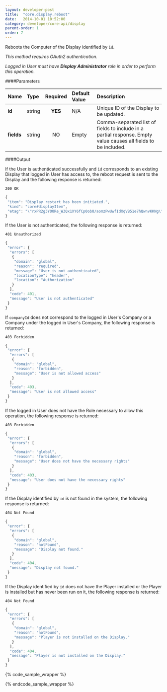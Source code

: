 ```yaml
---
layout: developer-post
title:  "core.display.reboot"
date:   2014-10-01 10:52:00
category: developer/core-api/display
parent-order: 1
order: 7
---
```


Reboots the Computer of the Display identified by `id`.

*This method requires OAuth2 authentication.*

*Logged in User must have __Display Administrator__ role in order to perform this operation.*

####Parameters

| Name    | Type   | Required | Default Value | Description |
|:--------|:-------|:--------:|:--------------|:------------|
| **id**  | string |  **YES**  | N/A | Unique ID of the Display to be updated. |
| **fields**  | string |  NO  | Empty | Comma-separated list of fields to include in a partial response. Empty value causes all fields to be included. |

####Output

If the User is authenticated successfully and `id` corresponds to an existing Display that logged in User has access to, the reboot request is sent to the Display and the following response is returned:

```200 OK```

```javascript
{
 "item": "Display restart has been initiated.",
 "kind": "core#displayItem",
 "etag": "\"rxPR2g3YO0Re_W3Qx1XY6fCp0ob0/aomzPwUwfIdXqVB51e7hQwnvKKNg\""
}

```

If the User is not authenticated, the following response is returned:

```401 Unauthorized```

```javascript
{
 "error": {
  "errors": [
   {
    "domain": "global",
    "reason": "required",
    "message": "User is not authenticated",
    "locationType": "header",
    "location": "Authorization"
   }
  ],
  "code": 401,
  "message": "User is not authenticated"
 }
}
```

If `companyId` does not correspond to the logged in User's Company or a Company under the logged in User's Company, the following response is returned:

```403 Forbidden```

```javascript
{
 "error": {
  "errors": [
   {
    "domain": "global",
    "reason": "forbidden",
    "message": "User is not allowed access"
   }
  ],
  "code": 403,
  "message": "User is not allowed access"
 }
}
```

If the logged in User does not have the Role necessary to allow this operation, the following response is returned:

```403 Forbidden```

```javascript
{
 "error": {
  "errors": [
   {
    "domain": "global",
    "reason": "forbidden",
    "message": "User does not have the necessary rights"
   }
  ],
  "code": 403,
  "message": "User does not have the necessary rights"
 }
}
```

If the Display identified by `id` is not found in the system, the following response is returned:

  
```404 Not Found```
 
```javascript
{
 "error": {
  "errors": [
   {
    "domain": "global",
    "reason": "notFound",
    "message": "Display not found."
   }
  ],
  "code": 404,
  "message": "Display not found."
 }
}
```

If the Display identified by `id` does not have the Player installed or the Player is installed but has never been run on it, the following response is returned:

  
```404 Not Found```
 
```javascript
{
 "error": {
  "errors": [
   {
    "domain": "global",
    "reason": "notFound",
    "message": "Player is not installed on the Display."
   }
  ],
  "code": 404,
  "message": "Player is not installed on the Display."
 }
}
```

{% code_sample_wrapper %}


{% endcode_sample_wrapper  %}
